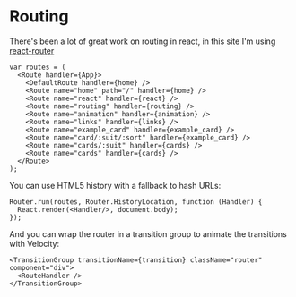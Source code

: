# Routing

There's been a lot of great work on routing in react, in this site I'm using <a href="https://github.com/rackt/react-router" target="_blank">react-router</a>

    var routes = (
      <Route handler={App}>
        <DefaultRoute handler={home} />
        <Route name="home" path="/" handler={home} />
        <Route name="react" handler={react} />
        <Route name="routing" handler={routing} />
        <Route name="animation" handler={animation} />
        <Route name="links" handler={links} />
        <Route name="example_card" handler={example_card} />
        <Route name="card/:suit/:sort" handler={example_card} />
        <Route name="cards/:suit" handler={cards} />
        <Route name="cards" handler={cards} />
      </Route>
    );

You can use HTML5 history with a fallback to hash URLs:

    Router.run(routes, Router.HistoryLocation, function (Handler) {
      React.render(<Handler/>, document.body);
    });

And you can wrap the router in a transition group to animate the transitions with Velocity:

    <TransitionGroup transitionName={transition} className="router" component="div">
      <RouteHandler />
    </TransitionGroup>